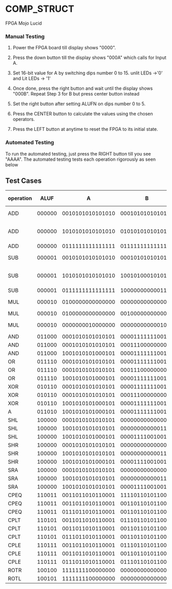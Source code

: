 # COMP_STRUCT
FPGA Mojo Lucid 

### Manual Testing
1. Power the FPGA board till display shows "0000".

2. Press the down button till the display shows "000A" which calls for Input A.

3. Set  16-bit value for A by switching dips number 0 to 15. unlit LEDs ->'0' and Lit LEDs -> '1'

4. Once done, press the right button and wait until the display shows "000B". Repeat Step 3 for B but press center button instead

5. Set the right button after setting ALUFN on dips number 0 to 5.

6. Press the CENTER button to calculate the values using the chosen operators.

7. Press the LEFT button at anytime to reset the FPGA to its initial state.

### Automated Testing
To run the automated testing, just press the RIGHT button till you see "AAAA".
The automated testing tests each operation rigorously as seen below

## Test Cases 
| operation | ALUF   | A                 | B                 | OUT              | A      | B      | OUT         | Rationale for test case     |
|-----------|--------|-------------------|-------------------|------------------|--------|--------|-------------|-----------------------------|
| ADD       | 000000 | 0010101010101010  | 0001010101010101  | 0011111111111111 | 10922  | 5461   | 16383       | Normal Addition             |
| ADD       | 000000 | 1010101010101010  | 0101010101010101  | 1111111111111111 | -21846 | 21845  | -1          | Adding negative number      |
| ADD       | 000000 | 0111111111111111  | 0111111111111111  | 1111111111111110 | 32767  | 32767  | 65534       | OVERFLOW                    |
| SUB       | 000001 | 0010101010101010  | 0001010101010111  | 0001010101010011 | 10922  | 5463   | 5459        | Normal subtraction          |
| SUB       | 000001 | 1010101010101010  | 1001010001010101  | 0001011001010101 | -21846 | -27563 | 5717        | Subtracting negative number |
| SUB       | 000001 | 0111111111111111  | 1000000000001111  | 1111111111110000 | 32767  | -32753 | 65520       | OVERFLOW                    |
| MUL       | 000010 | 0100000000000000  | 0000000000000000  | 0000000000000000 | 16384  | 0      | 0           | Multiply with 0             |
| MUL       | 000010 | 0100000000000000  | 0010000000000000  | 0000000000000000 | 16384  | 8192   | 134217728   | OVERFLOW                    |
| MUL       | 000010 | 0000000010000000  | 0000000000001000  | 0000010000000000 | 128    | 8      | 1024        | Normal multiplication       |
| AND       | 011000 | 0001010101010101  | 0000111111100101  | 0000010101010101 | 5461   | 4069   |             |                             |
| AND       | 011000 | 0001010101010101  | 0001110000000000  | 0001010000000000 | 5461   | 7168   |             |                             |
| AND       | 011000 | 1001010101000101  | 0000111111100101  | 0000010101000101 | -27323 | 4069   |             |                             |
| OR        | 011110 | 0001010101010101  | 0000111111100101  | 0001111111110101 | 5461   | 4069   |             |                             |
| OR        | 011110 | 0001010101010101  | 0001110000000000  | 0001110101010101 | 5461   | 7168   |             |                             |
| OR        | 011110 | 1001010101000101  | 0000111111100101  | 1001111111100101 | -27323 | 4069   |             |                             |
| XOR       | 010110 | 0001010101010101  | 0000111111100101  | 0001101010110000 | 5461   | 4069   |             |                             |
| XOR       | 010110 | 0001010101010101  | 0001110000000000  | 0000100101010101 | 5461   | 7168   |             |                             |
| XOR       | 010110 | 1001010101000101  | 0000111111100101  | 1001101010100000 | -27323 | 4069   |             |                             |
| A         | 011010 | 1001010101000101  | 0000111111100101  | 1001010101000101 | -27323 | 4069   |             |                             |
| SHL       | 100000 | 0001010101010101  | 0000000000000001  | 0001010101010101 | 5461   | 1      |             | shift by 1                  |
| SHL       | 100000 | 1001010101010101  | 0000000000001111  | 1000000000000000 | -27307 | 15     |             | Max shift                   |
| SHL       | 100000 | 1001010101000101  | 0000111100100101  | 1010101010100000 | -27323 | 5      |             | Normal shift                |
| SHR       | 100000 | 0001010101010101  | 0000000000000001  | 0001010101010101 | 5461   | 1      |             | shift by 1                  |
| SHR       | 100000 | 1001010101010101  | 0000000000001111  | 0000000000000001 | -27307 | 15     |             | Max shift                   |
| SHR       | 100000 | 1001010101000101  | 0000111100100101  | 0000010010101010 | -27323 | 5      |             | Normal shift                |
| SRA       | 100000 | 0001010101010101  | 0000000000000001  | 0001010101010101 | 5461   | 1      |             | Min shift                   |
| SRA       | 100000 | 1001010101010101  | 0000000000001111  | 1111111111111111 | -27307 | 15     |             | Max shift                   |
| SRA       | 100000 | 1001010101010101  | 0000111100100101  | 1111110010101010 | -27307 | 5      |             | Normal shift                |
| CPEQ      | 110011 | 0011011010110001  | 1111011010110001  | 0000000000000000 | 14001  | -2383  | 0           | A<B                         |
| CPEQ      | 110011 | 0011011010110001  | 0011011010110001  | 0000000000000001 | 14001  | 14001  | 1           | A=B                         |
| CPEQ      | 110011 | 0111011010110001  | 0011011010110001  | 0000000000000000 | 30385  | 14001  | 0           | A>B                         |
| CPLT      | 110101 | 0011011010110001  | 0111011010110001  | 0000000000000001 | 14001  | 30385  | 1           | A<B                         |
| CPLT      | 110101 | 0011011010110001  | 0011011010110001  | 0000000000000000 | 14001  | 14001  | 0           | A=B                         |
| CPLT      | 110101 | 0111011010110001  | 0011011010110001  | 0000000000000000 | 30385  | 14001  | 0           | A>B                         |
| CPLE      | 110111 | 0011011010110001  | 0111011010110001  | 0000000000000001 | 14001  | 30385  | 1           | A<B                         |
| CPLE      | 110111 | 0011011010110001  | 0011011010110001  | 0000000000000001 | 14001  | 14001  | 1           | A=B                         |
| CPLE      | 110111 | 0111011010110001  | 0111011010110001  | 0000000000000000 | 30385  | 30385  | 0           | A>B                         |
| ROTR      | 100100 | 1111111100000000  | 0000000000000010  | 0011111111000000 |        | 2      |             | rotate left                 |
| ROTL      | 100101 | 1111111100000000  | 0000000000000010  | 1111110000000011 |        | 2      |             | rotate right                |
